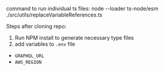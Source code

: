 command to run individual ts files: node --loader ts-node/esm ./src/utils/replaceVariableReferences.ts

Steps after cloning repo:
1. Run NPM install to generate necessary type files
2. add variables to `.env` file
  - `GRAPHQL_URL`
  - `AWS_REGION`
